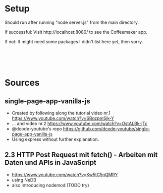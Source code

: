 # Setup
Should run after running "node server.js" from the main directory.  

If successful: Visit http://localhost:8080/ to see the Coffeemaker app. 

If not: It might need some packages I didn't list here yet, then sorry.  
<br/>
<br/>  
<br/>

# Sources
## single-page-app-vanilla-js
- Created by following along the tutorial video nr.1 https://www.youtube.com/watch?v=6BozpmSjk-Y  
- ... and video nr.2 https://www.youtube.com/watch?v=OstALBk-jTc  
- @dcode-youtube's repo https://github.com/dcode-youtube/single-page-app-vanilla-js  
- Using express without further explanation.  

## 2.3 HTTP Post Request mit fetch() - Arbeiten mit Daten und APIs in JavaScript
- https://www.youtube.com/watch?v=Kw5tC5nQMRY
- using NeDB
- also introducing nodemod (TODO try)
